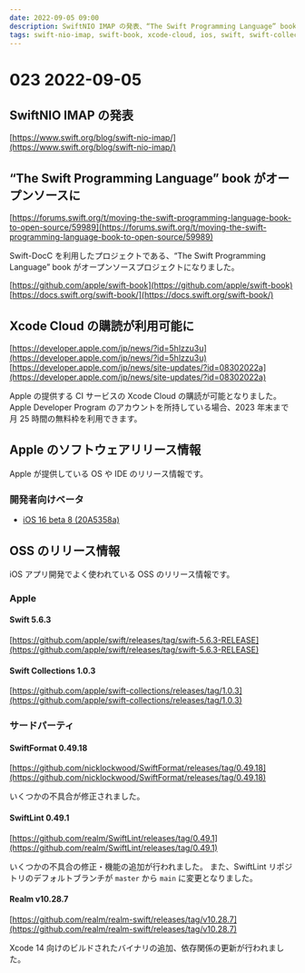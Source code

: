 ```yaml
---
date: 2022-09-05 09:00
description: SwiftNIO IMAP の発表、“The Swift Programming Language” book がオープンソースに、Xcode Cloud の購読が利用可能に、Swift 5.6.3 リリース、ほか
tags: swift-nio-imap, swift-book, xcode-cloud, ios, swift, swift-collections, swift-format, swift-lint, realm
---
```

# 023 2022-09-05

## SwiftNIO IMAP の発表

[https://www.swift.org/blog/swift-nio-imap/](https://www.swift.org/blog/swift-nio-imap/)

## “The Swift Programming Language” book がオープンソースに

[https://forums.swift.org/t/moving-the-swift-programming-language-book-to-open-source/59989](https://forums.swift.org/t/moving-the-swift-programming-language-book-to-open-source/59989)

Swift-DocC を利用したプロジェクトである、“The Swift Programming Language” book がオープンソースプロジェクトになりました。

[https://github.com/apple/swift-book](https://github.com/apple/swift-book)
[https://docs.swift.org/swift-book/](https://docs.swift.org/swift-book/)

## Xcode Cloud の購読が利用可能に

[https://developer.apple.com/jp/news/?id=5hlzzu3u](https://developer.apple.com/jp/news/?id=5hlzzu3u)
[https://developer.apple.com/jp/news/site-updates/?id=08302022a](https://developer.apple.com/jp/news/site-updates/?id=08302022a)

Apple の提供する CI サービスの Xcode Cloud の購読が可能となりました。
Apple Developer Program のアカウントを所持している場合、2023 年末まで月 25 時間の無料枠を利用できます。

## Apple のソフトウェアリリース情報

Apple が提供している OS や IDE のリリース情報です。

### 開発者向けベータ

- [iOS 16 beta 8 (20A5358a)](https://developer.apple.com/news/releases/?id=08292022a)

## OSS のリリース情報

iOS アプリ開発でよく使われている OSS のリリース情報です。

### Apple

#### Swift 5.6.3

[https://github.com/apple/swift/releases/tag/swift-5.6.3-RELEASE](https://github.com/apple/swift/releases/tag/swift-5.6.3-RELEASE)

#### Swift Collections 1.0.3

[https://github.com/apple/swift-collections/releases/tag/1.0.3](https://github.com/apple/swift-collections/releases/tag/1.0.3)

### サードパーティ

#### SwiftFormat 0.49.18

[https://github.com/nicklockwood/SwiftFormat/releases/tag/0.49.18](https://github.com/nicklockwood/SwiftFormat/releases/tag/0.49.18)

いくつかの不具合が修正されました。

#### SwiftLint 0.49.1

[https://github.com/realm/SwiftLint/releases/tag/0.49.1](https://github.com/realm/SwiftLint/releases/tag/0.49.1)

いくつかの不具合の修正・機能の追加が行われました。
また、SwiftLint リポジトリのデフォルトブランチが `master` から `main` に変更となりました。

#### Realm v10.28.7

[https://github.com/realm/realm-swift/releases/tag/v10.28.7](https://github.com/realm/realm-swift/releases/tag/v10.28.7)

Xcode 14 向けのビルドされたバイナリの追加、依存関係の更新が行われました。